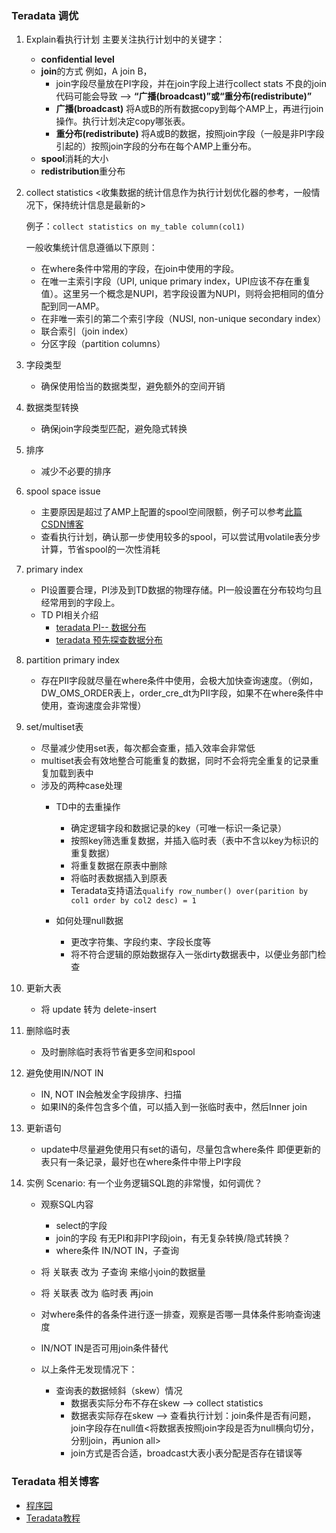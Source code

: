 ### Teradata 调优

 1. Explain看执行计划
    主要关注执行计划中的关键字：
     - **confidential level**
     - **join**的方式
       例如，A join B，
         - join字段尽量放在PI字段，并在join字段上进行collect stats
           不良的join代码可能会导致 --> **“广播(broadcast)”**或**“重分布(redistribute)”**
         - **广播(broadcast)**
           将A或B的所有数据copy到每个AMP上，再进行join操作。执行计划决定copy哪张表。
         - **重分布(redistribute)**
           将A或B的数据，按照join字段（一般是非PI字段引起的）按照join字段的分布在每个AMP上重分布。
    - **spool**消耗的大小
    - **redistribution**重分布

2. collect statistics
   <收集数据的统计信息作为执行计划优化器的参考，一般情况下，保持统计信息是最新的>
   
   例子：`collect statistics on my_table column(col1)`
   
   一般收集统计信息遵循以下原则：
   - 在where条件中常用的字段，在join中使用的字段。
   - 在唯一主索引字段（UPI, unique primary index，UPI应该不存在重复值）。这里另一个概念是NUPI，若字段设置为NUPI，则将会把相同的值分配到同一AMP。
   - 在非唯一索引的第二个索引字段（NUSI, non-unique secondary index）
   - 联合索引（join index）
   - 分区字段（partition columns）
   
3. 字段类型
   - 确保使用恰当的数据类型，避免额外的空间开销
   
4. 数据类型转换
   - 确保join字段类型匹配，避免隐式转换
   
5. 排序
   - 减少不必要的排序
   
6. spool space issue
   - 主要原因是超过了AMP上配置的spool空间限额，例子可以参考[此篇CSDN博客](https://blog.csdn.net/thy822/article/details/49448931/)
   - 查看执行计划，确认那一步使用较多的spool，可以尝试用volatile表分步计算，节省spool的一次性消耗
   
7. primary index
   - PI设置要合理，PI涉及到TD数据的物理存储。PI一般设置在分布较均匀且经常用到的字段上。
   - TD PI相关介绍
     - [teradata PI-- 数据分布](https://blog.csdn.net/wali_wang/article/details/50493077)
     - [teradata 预先探查数据分布](https://blog.csdn.net/wali_wang/article/details/50463107)
   
8. partition primary index
   - 存在PII字段就尽量在where条件中使用，会极大加快查询速度。（例如，DW_OMS_ORDER表上，order_cre_dt为PII字段，如果不在where条件中使用，查询速度会非常慢）
   
9. set/multiset表
   - 尽量减少使用set表，每次都会查重，插入效率会非常低
   - multiset表会有效地整合可能重复的数据，同时不会将完全重复的记录重复加载到表中
   - 涉及的两种case处理
     - TD中的去重操作
       - 确定逻辑字段和数据记录的key（可唯一标识一条记录）
       - 按照key筛选重复数据，并插入临时表（表中不含以key为标识的重复数据）
       - 将重复数据在原表中删除
       - 将临时表数据插入到原表
       - Teradata支持语法`qualify row_number() over(parition by col1 order by col2 desc) = 1`
       
     - 如何处理null数据
       - 更改字符集、字段约束、字段长度等
       - 将不符合逻辑的原始数据存入一张dirty数据表中，以便业务部门检查
       
 10. 更新大表
     - 将 update 转为 delete-insert    
 
 11. 删除临时表
     - 及时删除临时表将节省更多空间和spool 

 12. 避免使用IN/NOT IN
     - IN, NOT IN会触发全字段排序、扫描
     - 如果IN的条件包含多个值，可以插入到一张临时表中，然后Inner join
     
 13. 更新语句
     - update中尽量避免使用只有set的语句，尽量包含where条件
       即便更新的表只有一条记录，最好也在where条件中带上PI字段
       
 14. 实例
     Scenario: 有一个业务逻辑SQL跑的非常慢，如何调优？
     
     - 观察SQL内容
       - select的字段
       - join的字段
         有无PI和非PI字段join，有无复杂转换/隐式转换？
       - where条件
         IN/NOT IN，子查询
         
     - 将 关联表 改为 子查询 来缩小join的数据量
     - 将 关联表 改为 临时表 再join
     - 对where条件的各条件进行逐一排查，观察是否哪一具体条件影响查询速度
     - IN/NOT IN是否可用join条件替代
     - 以上条件无发现情况下：
       - 查询表的数据倾斜（skew）情况
         - 数据表实际分布不存在skew --> collect statistics
         - 数据表实际存在skew --> 查看执行计划：join条件是否有问题，join字段存在null值<将数据表按照join字段是否为null横向切分，分别join，再union all>
         - join方式是否合适，broadcast大表小表分配是否存在错误等

### Teradata 相关博客

 - [程序园](http://www.voidcn.com/article/p-mznlyktd-bus.html)
 - [Teradata教程](https://www.tutorialspoint.com/teradata/teradata_hashing_algorithm.htm)
 
 
 
 
 
 
 
 
 
 
 
 
